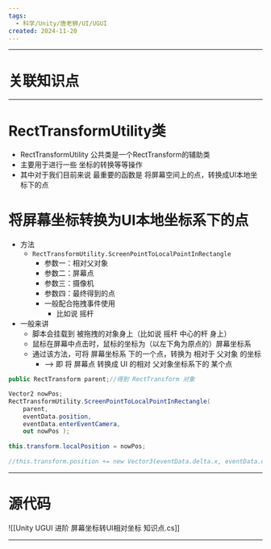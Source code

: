 ```yaml
---
tags:
  - 科学/Unity/唐老狮/UI/UGUI
created: 2024-11-20
---
```


---
# 关联知识点



---
# RectTransformUtility类

- RectTransformUtility 公共类是一个RectTransform的辅助类  
- 主要用于进行一些 坐标的转换等等操作  
- 其中对于我们目前来说 最重要的函数是 将屏幕空间上的点，转换成UI本地坐标下的点
# 将屏幕坐标转换为UI本地坐标系下的点

- 方法
	- `RectTransformUtility.ScreenPointToLocalPointInRectangle`
		- 参数一：相对父对象
		- 参数二：屏幕点
		- 参数三：摄像机
		- 参数四：最终得到的点
		- 一般配合拖拽事件使用
			- 比如说 摇杆
- 一般来讲
	- 脚本会挂载到 被拖拽的对象身上（比如说 摇杆 中心的杆 身上）
	- 鼠标在屏幕中点击时，鼠标的坐标为（以左下角为原点的）屏幕坐标系
	- 通过该方法，可将 屏幕坐标系 下的一个点，转换为 相对于 父对象 的坐标
		- ——> 即 将 屏幕点  转换成 UI 的相对 父对象坐标系下的 某个点

```C#
public RectTransform parent;//得到 RectTransform 对象

Vector2 nowPos;  
RectTransformUtility.ScreenPointToLocalPointInRectangle(  
    parent,  
    eventData.position,  
    eventData.enterEventCamera,  
    out nowPos );  
  
this.transform.localPosition = nowPos;  
  
//this.transform.position += new Vector3(eventData.delta.x, eventData.delta.y, 0);
```

---
# 源代码

![[Unity UGUI 进阶 屏幕坐标转UI相对坐标 知识点.cs]]

---